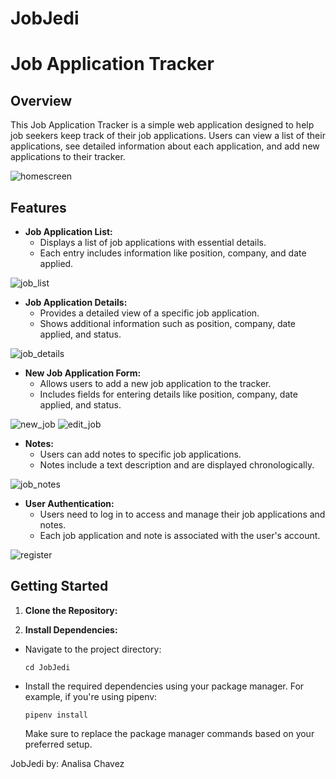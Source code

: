 # JobJedi
# Job Application Tracker

## Overview

This Job Application Tracker is a simple web application designed to help job seekers keep track of their job applications. Users can view a list of their applications, see detailed information about each application, and add new applications to their tracker.

![homescreen](https://github.com/Analisac49/JobJedi/assets/140762212/33ab0d7a-c3df-4025-bac3-166545979f65)


## Features

- **Job Application List:**
  - Displays a list of job applications with essential details.
  - Each entry includes information like position, company, and date applied.

![job_list](https://github.com/Analisac49/JobJedi/assets/140762212/52f044c5-1b1b-4e8e-8b58-aae75d4971b6)


- **Job Application Details:**
  - Provides a detailed view of a specific job application.
  - Shows additional information such as position, company, date applied, and status.

![job_details](https://github.com/Analisac49/JobJedi/assets/140762212/1fdf07d4-d94a-4922-a1d7-022779d8fe8e)


- **New Job Application Form:**
  - Allows users to add a new job application to the tracker.
  - Includes fields for entering details like position, company, date applied, and status.

![new_job](https://github.com/Analisac49/JobJedi/assets/140762212/001d531a-26a0-4b75-bdcc-d4f1f9a2db00)
![edit_job](https://github.com/Analisac49/JobJedi/assets/140762212/818fc4bf-4587-40b3-9d35-b2869f5569ea)


- **Notes:**
  - Users can add notes to specific job applications.
  - Notes include a text description and are displayed chronologically.

![job_notes](https://github.com/Analisac49/JobJedi/assets/140762212/2093be15-8af0-4132-8014-d8c926331cec)


- **User Authentication:**
  - Users need to log in to access and manage their job applications and notes.
  - Each job application and note is associated with the user's account.

![register](https://github.com/Analisac49/JobJedi/assets/140762212/8231c6aa-31c2-43ea-814d-abd3c611fcd3)


## Getting Started

1. **Clone the Repository:**

2. **Install Dependencies:**
- Navigate to the project directory:
  ```
  cd JobJedi
  ```
- Install the required dependencies using your package manager. For example, if you're using pipenv:
  ```
  pipenv install
  ```
  Make sure to replace the package manager commands based on your preferred setup.

JobJedi
by: Analisa Chavez

